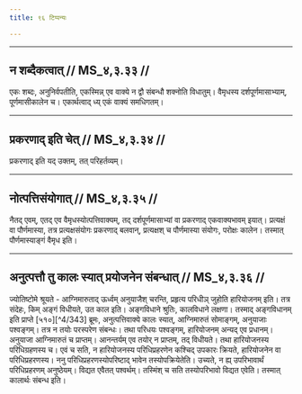 ```yaml
---
title: ९६ टिप्पन्यः

---
```


[^4/342]: E2: 5,80; E6: 2,48

____________________________________________


## न शब्दैकत्वात् // MS_४,३.३३ //

एकः शब्दः, अनुनिर्वपतीति, एकस्मिन्न् एव वाक्ये न द्वौ संबन्धौ शक्नोति विधातुम्। वैमृधस्य दर्शपूर्णमासाभ्याम्, पूर्णमासीकालेन च। एकार्थत्वाद् ध्य् एकं वाक्यं समधिगतम्।


____________________________________________


## प्रकरणाद् इति चेत् // MS_४,३.३४ //

प्रकरणाद् इति यद् उक्तम्, तत् परिहर्तव्यम्।


____________________________________________


## नोत्पत्तिसंयोगात् // MS_४,३.३५ //

नैतद् एवम्, एतद् एव वैमृधस्योत्पत्तिवाक्यम्, तद् दर्शपूर्णमासाभ्यां वा प्रकरणाद् एकवाक्यभावम् इयात्। प्रत्यक्षं वा पौर्णमास्या, तत्र प्रत्यक्षसंयोगः प्रकरणाद् बलवान्, प्रत्यक्षश् च पौर्णमास्या संयोगः, परोक्षः कालेन। तस्मात् पौर्णमास्याङ्गं वैमृध इति।


____________________________________________


## अनुत्पत्तौ तु कालः स्यात् प्रयोजनेन संबन्धात् // MS_४,३.३६ //

ज्योतिष्टोमे श्रूयते - आग्निमारुताद् ऊर्ध्वम् अनुयाजैश् चरन्ति, प्रहृत्य परिधीञ् जुहोति हारियोजनम् इति। तत्र संदेहः, किम् अङ्गं विधीयते, उत काल इति। अङ्गविधाने श्रुतिः, कालविधाने लक्षणा। तस्माद् अङ्गविधानम् इति प्राप्ते [५१०][^4/343] ब्रूमः, अनुत्पत्तिवाक्ये कालः स्यात्, आग्निमारुतं सोमाङ्गम्, अनुयाजाः पश्वङ्गम्। तत्र न तयोः परस्परेण संबन्धः। तथा परिधयः पश्वङ्गम्, हारियोजनम् अन्यद् एव प्रधानम्। अनुयाजा आग्निमारुतं च प्राप्तम्। आनन्तर्यम् एव तयोर् न प्राप्तम्, तद् विधीयते। तथा हारियोजनस्य परिधिग्रहणस्य च। एवं च सति, न हारियोजनस्य परिधिप्रहरणेन कश्चिद् उपकारः क्रियते, हारियोजनेन वा परिधिप्रहरणस्य। ननु परिधिप्रहरणस्योपरिष्टाद् भावेन तस्योपक्रियेतेति। उच्यते, न ह्य् उपरिभावार्थं परिधिप्रहरणम् अनुष्ठेयम्। विद्यत एवैतत् पश्वर्थम्। तस्मिंश् च सति तस्योपरिभावो विद्यत एवेति। तस्मात् कालार्थः संबन्ध इति।
